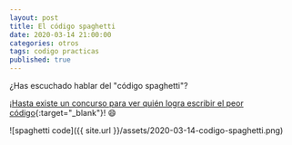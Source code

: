 ```yaml
---
layout: post
title: El código spaghetti
date: 2020-03-14 21:00:00
categories: otros
tags: codigo practicas
published: true
---
```


¿Has escuchado hablar del "código spaghetti"?

[¡Hasta existe un concurso para ver quién logra escribir el peor código](http://www.de.ioccc.org/){:target="_blank"}! 😄

![spaghetti code]({{ site.url }}/assets/2020-03-14-codigo-spaghetti.png)

